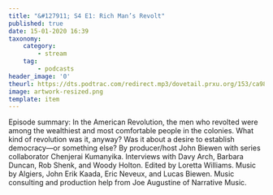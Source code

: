 ```yaml
---
title: "&#127911; S4 E1: Rich Man’s Revolt"
published: true
date: 15-01-2020 16:39
taxonomy:
    category:
        - stream
    tag:
        - podcasts
header_image: '0'
theurl: https://dts.podtrac.com/redirect.mp3/dovetail.prxu.org/153/ca9846ce-84b3-4b92-9d16-37fd18722c5a/S4E1_PartA_Final2.mp3
image: artwork-resized.png
template: item
--- 
```

Episode summary: In the American Revolution, the men who revolted were among the wealthiest and most comfortable people in the colonies. What kind of revolution was it, anyway? Was it about a desire to establish democracy—or something else? By producer/host John Biewen with series collaborator Chenjerai Kumanyika. Interviews with Davy Arch, Barbara Duncan, Rob Shenk, and Woody Holton. Edited by Loretta Williams. Music by Algiers, John Erik Kaada, Eric Neveux, and Lucas Biewen. Music consulting and production help from Joe Augustine of Narrative Music.
